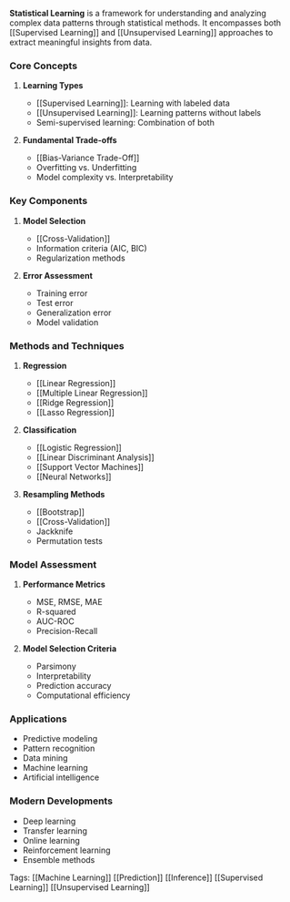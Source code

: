 **Statistical Learning** is a framework for understanding and analyzing complex data patterns through statistical methods. It encompasses both [[Supervised Learning]] and [[Unsupervised Learning]] approaches to extract meaningful insights from data.

### Core Concepts
1. **Learning Types**
   - [[Supervised Learning]]: Learning with labeled data
   - [[Unsupervised Learning]]: Learning patterns without labels
   - Semi-supervised learning: Combination of both

2. **Fundamental Trade-offs**
   - [[Bias-Variance Trade-Off]]
   - Overfitting vs. Underfitting
   - Model complexity vs. Interpretability

### Key Components
1. **Model Selection**
   - [[Cross-Validation]]
   - Information criteria (AIC, BIC)
   - Regularization methods

2. **Error Assessment**
   - Training error
   - Test error
   - Generalization error
   - Model validation

### Methods and Techniques
1. **Regression**
   - [[Linear Regression]]
   - [[Multiple Linear Regression]]
   - [[Ridge Regression]]
   - [[Lasso Regression]]

2. **Classification**
   - [[Logistic Regression]]
   - [[Linear Discriminant Analysis]]
   - [[Support Vector Machines]]
   - [[Neural Networks]]

3. **Resampling Methods**
   - [[Bootstrap]]
   - [[Cross-Validation]]
   - Jackknife
   - Permutation tests

### Model Assessment
1. **Performance Metrics**
   - MSE, RMSE, MAE
   - R-squared
   - AUC-ROC
   - Precision-Recall

2. **Model Selection Criteria**
   - Parsimony
   - Interpretability
   - Prediction accuracy
   - Computational efficiency

### Applications
- Predictive modeling
- Pattern recognition
- Data mining
- Machine learning
- Artificial intelligence

### Modern Developments
- Deep learning
- Transfer learning
- Online learning
- Reinforcement learning
- Ensemble methods

Tags:
[[Machine Learning]]
[[Prediction]]
[[Inference]]
[[Supervised Learning]]
[[Unsupervised Learning]]
